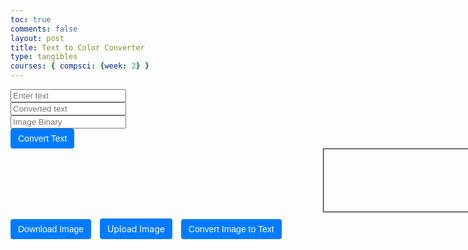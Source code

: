 ```yaml
---
toc: true
comments: false
layout: post
title: Text to Color Converter
type: tangibles
courses: { compsci: {week: 2} }
---
```

<html>
<head>
  <style>
    #colorDisplay {
      width: 500px;
      height: 100px;
      border: 1px solid #000;
      margin-left: 500px;
      margin-bottom: 10px;
    }
    #container {
      display: flex;
      flex-direction: column;
      align-items: flex-start;
    }
    button,
    label[for="fileInput"] {
      display: inline-block;
      padding: 8px 12px;
      font-size: 14px;
      background-color: #007bff;
      color: #fff;
      cursor: pointer;
      border: none;
      border-radius: 4px;
      margin-right: 10px;
    }
  </style>
</head>
<body>
  <div id="container">
    <input type="text" id="textInput" placeholder="Enter text">
    <input type="text" id="textOutput" placeholder="Converted text" readonly>
    <input type="text" id="imageBinaryOutput" placeholder="Image Binary" readonly> <!-- New textbox -->
    <button onclick="convertText()">Convert Text</button>
  </div>
  <div id="canvasContainer">
    <div id="colorDisplay"></div>
    <button id="downloadBtn" onclick="downloadImage()">Download Image</button>
    <label for="fileInput">Upload Image</label>
    <input type="file" id="fileInput" onchange="convertImageToBinary(event)" style="display: none;">
    <button id="convertToTextBtn" onclick="convertImageToText()">Convert Image to Text</button>
  </div>

  <script>
    function textToBinary(text) {
      let binary = '';
      for (let i = 0; i < text.length; i++) {
        let charBinary = text[i].charCodeAt(0).toString(2);
        while (charBinary.length < 8) {
          charBinary = '0' + charBinary;
        }
        binary += charBinary;
      }
      return binary;
    }

    function binaryToRGB(binary) {
      let rgbValues = [];
      for (let i = 0; i < binary.length; i += 24) {
        let r = parseInt(binary.substring(i, i + 8), 2);
        let g = parseInt(binary.substring(i + 8, i + 16), 2);
        let b = parseInt(binary.substring(i + 16, i + 24), 2);
        if (!(r === 0 && g === 0 && b === 0)) {
          rgbValues.push([r, g, b]);
        }
      }
      return rgbValues;
    }

    function displayColor(rgbValues) {
      const canvas = document.createElement('canvas');
      canvas.width = rgbValues.length * 10;
      canvas.height = 50;
      const c = canvas.getContext('2d');
      for (let i = 0; i < rgbValues.length; i++) {
        c.fillStyle = `rgb(${rgbValues[i][0]}, ${rgbValues[i][1]}, ${rgbValues[i][2]})`;
        c.fillRect(i * 10, 0, 10, 50);
      }
      const colorDisplay = document.getElementById('colorDisplay');
      colorDisplay.innerHTML = '';
      colorDisplay.appendChild(canvas);
    }

    function convertText() {
      const inputText = document.getElementById('textInput').value;
      const binaryText = textToBinary(inputText);
      const rgbValues = binaryToRGB(binaryText);
      displayColor(rgbValues);
    }

    function downloadImage() {
      const canvas = document.querySelector('canvas');
      const dataURL = canvas.toDataURL();
      const a = document.createElement('a');
      a.href = dataURL;
      a.download = 'color_image.png';
      a.click();
    }

    function convertImageToBinary(event) {
      const file = event.target.files[0];
      const reader = new FileReader();
      reader.onload = function (e) {
        const image = new Image();
        image.onload = function () {
          const canvas = document.createElement('canvas');
          canvas.width = image.width;
          canvas.height = image.height;
          const ctx = canvas.getContext('2d');
          ctx.drawImage(image, 0, 0);
          const imageData = ctx.getImageData(0, 0, canvas.width, canvas.height).data;

          let binaryString = '';
          for (let i = 0; i < imageData.length; i += 4) {
            const r = imageData[i];
            const g = imageData[i + 1];
            const b = imageData[i + 2];

            if (!(r === 0 && g === 0 && b === 0)) {
              binaryString += ('00000000' + r.toString(2)).slice(-8);
              binaryString += ('00000000' + g.toString(2)).slice(-8);
              binaryString += ('00000000' + b.toString(2)).slice(-8);
            }
          }

          document.getElementById('textInput').value = binaryString;

          // Display image binary
          document.getElementById('imageBinaryOutput').value = binaryString;
        };
        image.src = e.target.result;
      };
      reader.readAsDataURL(file);
    }

    function convertImageToText() {
      const binaryString = document.getElementById('textInput').value;
      let text = '';
      let skipBlack = false;
      let uniqueColors = new Set();

      for (let i = 0; i < binaryString.length; i += 24) {
        const r = parseInt(binaryString.substring(i, i + 8), 2);
        const g = parseInt(binaryString.substring(i + 8, i + 16), 2);
        const b = parseInt(binaryString.substring(i + 16, i + 24), 2);

        if (r === 0 && g === 0 && b === 0) {
          skipBlack = true;
        } else {
          if (!skipBlack) {
            const colorKey = `${r}${g}${b}`;
            if (!uniqueColors.has(colorKey)) {
              text += String.fromCharCode(r) + String.fromCharCode(g) + String.fromCharCode(b);
              uniqueColors.add(colorKey);
            }
          }
          skipBlack = false;
        }
      }
      let convertedText = '';
      for (let i = 0; i < text.length; i += 3) {
        convertedText += text.substring(i, i + 3) + ' ';
      }
      document.getElementById('textOutput').value = convertedText.trim();
    }
  </script>
</body>
</html>
